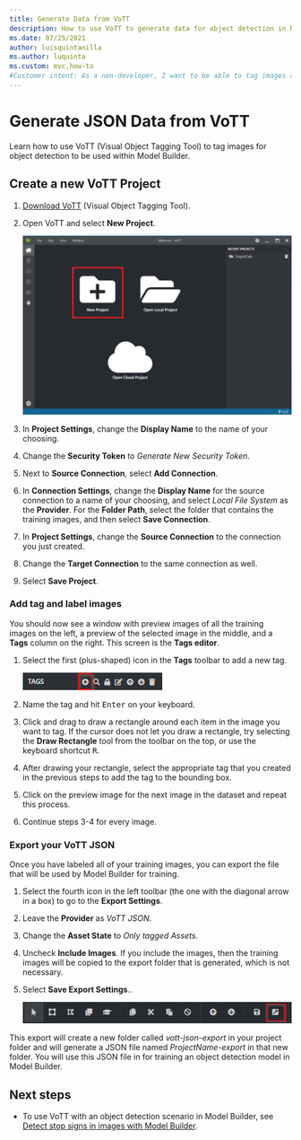 ```yaml
---
title: Generate Data from VoTT
description: How to use VoTT to generate data for object detection in Model Builder
ms.date: 07/25/2021
author: luisquintanilla
ms.author: luquinta
ms.custom: mvc,how-to
#Customer intent: As a non-developer, I want to be able to tag images and use the data in Model Builder.
---
```


# Generate JSON Data from VoTT

Learn how to use VoTT (Visual Object Tagging Tool) to tag images for object detection to be used within Model Builder.

## Create a new VoTT Project

1. [Download VoTT](https://github.com/Microsoft/VoTT/releases) (Visual Object Tagging Tool).
1. Open VoTT and select **New Project**.

      ![VoTT Home Screen](./media/vott/vott.png)

1. In **Project Settings**, change the **Display Name** to the name of your choosing.
1. Change the **Security Token** to *Generate New Security Token*.
1. Next to **Source Connection**, select **Add Connection**.
1. In **Connection Settings**, change the **Display Name** for the source connection to a name of your choosing, and select *Local File System* as the **Provider**. For the **Folder Path**, select the folder that contains the training images, and then select **Save Connection**.
1. In **Project Settings**, change the **Source Connection** to the connection you just created.
1. Change the **Target Connection** to the same connection as well.
1. Select **Save Project**.

### Add tag and label images

You should now see a window with preview images of all the training images on the left, a preview of the selected image in the middle, and a **Tags** column on the right. This screen is the **Tags editor**.

1. Select the first (plus-shaped) icon in the **Tags** toolbar to add a new tag.

    ![VoTT New Tag Icon](./media/vott/vott-new-tag-icon.png)

1. Name the tag and hit <kbd>Enter</kbd> on your keyboard.

1. Click and drag to draw a rectangle around each item in the image you want to tag. If the cursor does not let you draw a rectangle, try selecting the **Draw Rectangle** tool from the toolbar on the top, or use the keyboard shortcut <kbd>R</kbd>.

1. After drawing your rectangle, select the appropriate tag that you created in the previous steps to add the tag to the bounding box.

1. Click on the preview image for the next image in the dataset and repeat this process.

1. Continue steps 3-4 for every image.

### Export your VoTT JSON

Once you have labeled all of your training images, you can export the file that will be used by Model Builder for training.

1. Select the fourth icon in the left toolbar (the one with the diagonal arrow in a box) to go to the **Export Settings**.

1. Leave the **Provider** as *VoTT JSON*.

1. Change the **Asset State** to *Only tagged Assets*.

1. Uncheck **Include Images**. If you include the images, then the training images will be copied to the export folder that is generated, which is not necessary.

1. Select **Save Export Settings**..

    ![VoTT Export Button](./media/vott/vott-export-button.png)

This export will create a new folder called *vott-json-export* in your project folder and will generate a JSON file named *ProjectName-export* in that new folder. You will use this JSON file in for training an object detection model in Model Builder.

## Next steps

- To use VoTT with an object detection scenario in Model Builder, see [Detect stop signs in images with Model Builder](../tutorials/object-detection-model-builder.md).